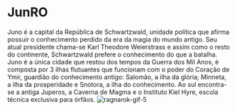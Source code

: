 # JunRO
Juno é a capital da República de Schwartzwald, unidade política que afirma possuir o conhecimento perdido da era da magia do mundo antigo. Seu atual presidente chama-se Karl Theodore Weierstrass e assim como o resto do continente, Schwartzwald prefere o conhecimento do que a batalha.  Juno é a única cidade que restou dos tempos da Guerra dos Mil Anos, é composta por 3 ilhas flutuantes que funcionam com o poder do Coração de Ymir, guardião do conhecimento antigo: Salomão, a ilha da glória; Minneta, a ilha da prosperidade e Snotora, a ilha do conhecimento.  Ao sul encontra-se a antiga Juperos, a Caverna de Magma e o Instituto Kiel Hyre, escola técnica exclusiva para órfãos.
![ragnarok-gif-5](https://user-images.githubusercontent.com/16235811/180701392-07cff833-41cf-4a77-9b75-e15cf34331ff.gif)

